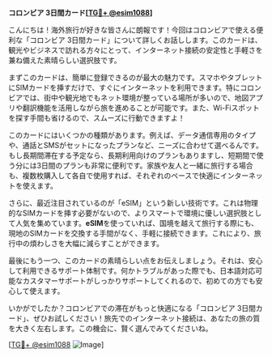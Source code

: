 **コロンビア 3日間カード[[TG💪+ @esim1088](https://t.me/s/esim1088)]**

こんにちは！海外旅行が好きな皆さんに朗報です！今回はコロンビアで使える便利な「コロンビア 3日間カード」について詳しくお話しします。このカードは、観光やビジネスで訪れる方々にとって、インターネット接続の安定性と手軽さを兼ね備えた素晴らしい選択肢です。

まずこのカードは、簡単に登録できるのが最大の魅力です。スマホやタブレットにSIMカードを挿すだけで、すぐにインターネットを利用できます。特にコロンビアでは、街中や観光地でもネット環境が整っている場所が多いので、地図アプリや翻訳機能を活用しながら旅を進めることが可能です。また、Wi-Fiスポットを探す手間も省けるので、スムーズに行動できますよ！

このカードにはいくつかの種類があります。例えば、データ通信専用のタイプや、通話とSMSがセットになったプランなど、ニーズに合わせて選べるんです。もし長期間滞在する予定なら、長期利用向けのプランもありますし、短期間で使う分には3日間のプランも非常に便利です。家族や友人と一緒に旅行する場合も、複数枚購入して各自で使用すれば、それぞれのペースで快適にインターネットを使えます。

さらに、最近注目されているのが「eSIM」という新しい技術です。これは物理的なSIMカードを挿す必要がないので、よりスマートで環境に優しい選択肢として人気を集めています。**eSIM**を使っていれば、国境を越えて旅行する際にも、現地のSIMカードを交換する手間がなく、手軽に接続できます。これにより、旅行中の煩わしさを大幅に減らすことができます。

最後にもう一つ、このカードの素晴らしい点をお伝えしましょう。それは、安心して利用できるサポート体制です。何かトラブルがあった際でも、日本語対応可能なカスタマーサポートがしっかりサポートしてくれるので、初めての方でも安心して使えます。

いかがでしたか？コロンビアでの滞在がもっと快適になる「コロンビア 3日間カード」、ぜひお試しください！旅先でのインターネット接続は、あなたの旅の質を大きく左右します。この機会に、賢く選んでみてくださいね。

[[TG💪+ @esim1088](https://t.me/s/esim1088) ![Image](https://i.postimg.cc/Y0z9fWf4/image.png)]